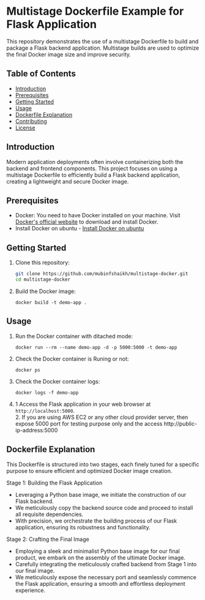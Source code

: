 # Multistage Dockerfile Example for Flask Application

This repository demonstrates the use of a multistage Dockerfile to build and package a Flask backend application. Multistage builds are used to optimize the final Docker image size and improve security.

## Table of Contents

- [Introduction](#introduction)
- [Prerequisites](#prerequisites)
- [Getting Started](#getting-started)
- [Usage](#usage)
- [Dockerfile Explanation](#dockerfile-explanation)
- [Contributing](#contributing)
- [License](#license)

## Introduction

Modern application deployments often involve containerizing both the backend and frontend components. This project focuses on using a multistage Dockerfile to efficiently build a Flask backend application, creating a lightweight and secure Docker image.

## Prerequisites

- Docker: You need to have Docker installed on your machine. Visit [Docker's official website](https://www.docker.com/get-started) to download and install Docker.
- Install Docker on ubuntu - [Install Docker on ubuntu](https://docs.docker.com/engine/install/ubuntu/)

## Getting Started

1. Clone this repository:
   ```sh
   git clone https://github.com/mubinfshaikh/multistage-docker.git
   cd multistage-docker
   ```

2. Build the Docker image:
   ```
   docker build -t demo-app .
   ```

## Usage

1. Run the Docker container with ditached mode:
   ```
   docker run --rm --name demo-app -d -p 5000:5000 -t demo-app 
   ```
2. Check the Docker container is Runing or not:
   ```
   docker ps
   ```
3. Check the Docker container logs:
   ```
   docker logs -f demo-app
   ```
4. 1 Access the Flask application in your web browser at `http://localhost:5000`.  
   2. If you are using AWS EC2 or any other cloud provider server, then expose 5000 port for testing purpose only and the access http://public-ip-address:5000  



## Dockerfile Explanation

This Dockerfile is structured into two stages, each finely tuned for a specific purpose to ensure efficient and optimized Docker image creation.

Stage 1: Building the Flask Application  

* Leveraging a Python base image, we initiate the construction of our Flask backend.
* We meticulously copy the backend source code and proceed to install all requisite dependencies.
* With precision, we orchestrate the building process of our Flask application, ensuring its robustness and functionality.

Stage 2: Crafting the Final Image  

* Employing a sleek and minimalist Python base image for our final product, we embark on the assembly of the ultimate Docker image.
* Carefully integrating the meticulously crafted backend from Stage 1 into our final image.
* We meticulously expose the necessary port and seamlessly commence the Flask application, ensuring a smooth and effortless deployment experience.




